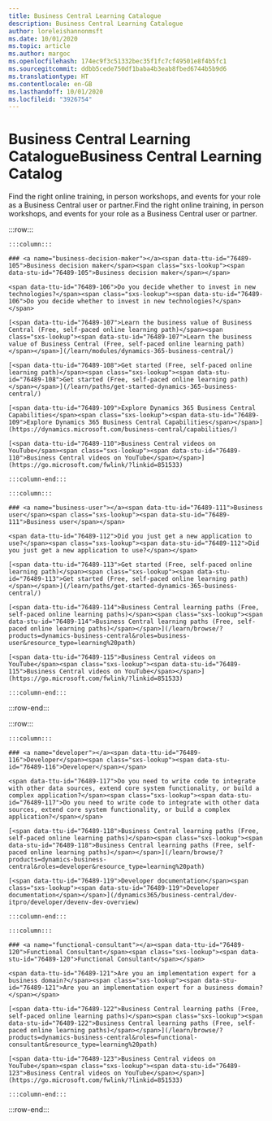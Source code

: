 ```yaml
---
title: Business Central Learning Catalogue
description: Business Central Learning Catalogue
author: loreleishannonmsft
ms.date: 10/01/2020
ms.topic: article
ms.author: margoc
ms.openlocfilehash: 174ec9f3c51332bec35f1fc7cf49501e8f4b5fc1
ms.sourcegitcommit: ddbb5cede750df1baba4b3eab8fbed6744b5b9d6
ms.translationtype: HT
ms.contentlocale: en-GB
ms.lasthandoff: 10/01/2020
ms.locfileid: "3926754"
---
```

# <a name="business-central-learning-catalog"></a><span data-ttu-id="76489-103">Business Central Learning Catalogue</span><span class="sxs-lookup"><span data-stu-id="76489-103">Business Central Learning Catalog</span></span>

<span data-ttu-id="76489-104">Find the right online training, in person workshops, and events for your role as a Business Central user or partner.</span><span class="sxs-lookup"><span data-stu-id="76489-104">Find the right online training, in person workshops, and events for your role as a Business Central user or partner.</span></span>

:::row:::

    :::column:::

    ### <a name="business-decision-maker"></a><span data-ttu-id="76489-105">Business decision maker</span><span class="sxs-lookup"><span data-stu-id="76489-105">Business decision maker</span></span>

    <span data-ttu-id="76489-106">Do you decide whether to invest in new technologies?</span><span class="sxs-lookup"><span data-stu-id="76489-106">Do you decide whether to invest in new technologies?</span></span> 

    [<span data-ttu-id="76489-107">Learn the business value of Business Central (Free, self-paced online learning path)</span><span class="sxs-lookup"><span data-stu-id="76489-107">Learn the business value of Business Central (Free, self-paced online learning path)</span></span>](/learn/modules/dynamics-365-business-central/)

    [<span data-ttu-id="76489-108">Get started (Free, self-paced online learning path)</span><span class="sxs-lookup"><span data-stu-id="76489-108">Get started (Free, self-paced online learning path)</span></span>](/learn/paths/get-started-dynamics-365-business-central/)

    [<span data-ttu-id="76489-109">Explore Dynamics 365 Business Central Capabilities</span><span class="sxs-lookup"><span data-stu-id="76489-109">Explore Dynamics 365 Business Central Capabilities</span></span>](https://dynamics.microsoft.com/business-central/capabilities/)

    [<span data-ttu-id="76489-110">Business Central videos on YouTube</span><span class="sxs-lookup"><span data-stu-id="76489-110">Business Central videos on YouTube</span></span>](https://go.microsoft.com/fwlink/?linkid=851533)

    :::column-end:::

    :::column:::

    ### <a name="business-user"></a><span data-ttu-id="76489-111">Business user</span><span class="sxs-lookup"><span data-stu-id="76489-111">Business user</span></span>

    <span data-ttu-id="76489-112">Did you just get a new application to use?</span><span class="sxs-lookup"><span data-stu-id="76489-112">Did you just get a new application to use?</span></span> 

    [<span data-ttu-id="76489-113">Get started (Free, self-paced online learning path)</span><span class="sxs-lookup"><span data-stu-id="76489-113">Get started (Free, self-paced online learning path)</span></span>](/learn/paths/get-started-dynamics-365-business-central/)

    [<span data-ttu-id="76489-114">Business Central learning paths (Free, self-paced online learning paths)</span><span class="sxs-lookup"><span data-stu-id="76489-114">Business Central learning paths (Free, self-paced online learning paths)</span></span>](/learn/browse/?products=dynamics-business-central&roles=business-user&resource_type=learning%20path)

    [<span data-ttu-id="76489-115">Business Central videos on YouTube</span><span class="sxs-lookup"><span data-stu-id="76489-115">Business Central videos on YouTube</span></span>](https://go.microsoft.com/fwlink/?linkid=851533)

    :::column-end:::

:::row-end:::

:::row:::

    :::column:::

    ### <a name="developer"></a><span data-ttu-id="76489-116">Developer</span><span class="sxs-lookup"><span data-stu-id="76489-116">Developer</span></span>

    <span data-ttu-id="76489-117">Do you need to write code to integrate with other data sources, extend core system functionality, or build a complex application?</span><span class="sxs-lookup"><span data-stu-id="76489-117">Do you need to write code to integrate with other data sources, extend core system functionality, or build a complex application?</span></span>

    [<span data-ttu-id="76489-118">Business Central learning paths (Free, self-paced online learning paths)</span><span class="sxs-lookup"><span data-stu-id="76489-118">Business Central learning paths (Free, self-paced online learning paths)</span></span>](/learn/browse/?products=dynamics-business-central&roles=developer&resource_type=learning%20path)

    [<span data-ttu-id="76489-119">Developer documentation</span><span class="sxs-lookup"><span data-stu-id="76489-119">Developer documentation</span></span>](/dynamics365/business-central/dev-itpro/developer/devenv-dev-overview)

    :::column-end:::

    :::column:::

    ### <a name="functional-consultant"></a><span data-ttu-id="76489-120">Functional Consultant</span><span class="sxs-lookup"><span data-stu-id="76489-120">Functional Consultant</span></span>
    
    <span data-ttu-id="76489-121">Are you an implementation expert for a business domain?</span><span class="sxs-lookup"><span data-stu-id="76489-121">Are you an implementation expert for a business domain?</span></span> 

    [<span data-ttu-id="76489-122">Business Central learning paths (Free, self-paced online learning paths)</span><span class="sxs-lookup"><span data-stu-id="76489-122">Business Central learning paths (Free, self-paced online learning paths)</span></span>](/learn/browse/?products=dynamics-business-central&roles=functional-consultant&resource_type=learning%20path)

    [<span data-ttu-id="76489-123">Business Central videos on YouTube</span><span class="sxs-lookup"><span data-stu-id="76489-123">Business Central videos on YouTube</span></span>](https://go.microsoft.com/fwlink/?linkid=851533)

    :::column-end:::

:::row-end:::
